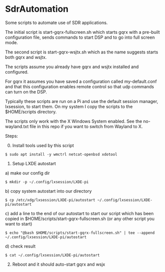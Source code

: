 # SdrAutomation
Some scripts to automate use of SDR applications.  

The initial script is start-gqrx-fullscreen.sh which starts gqrx with a pre-built configuration file, sends commands to start DSP and to go into full screen mode.

The second script is start-gqrx-wsjtx.sh which as the name suggests starts both gqrx and wsjtx.

The scripts assume you already have gqrx and wsjtx installed and configured.

For gqrx it assumes you have saved a configuration called my-default.conf and that this configuration enables remote control so that udp commands can turn on the DSP.

Typically these scripts are run on a Pi and use the default session manager, lxsession, to start them.  On my system I copy the scripts to the $HOME/scripts directory.

The scripts only work with the X Windows System enabled.  See the no-wayland.txt file in this repo if you want to switch from Wayland to X.

Steps:

0) Install tools used by this script 


```
$ sudo apt install -y wmctrl netcat-openbsd xdotool
```

1) Setup LXDE autostart

a) make our config dir 

```
$ mkdir -p ~/.config/lxsession/LXDE-pi
```

b) copy system autostart into our directory

```
$ cp /etc/xdg/lxsession/LXDE-pi/autostart ~/.config/lxsession/LXDE-pi/autostart
```

c) add a line to the end of our autostart to start our script which has been copied in $HOME/scripts/start-gqrx-fullscreen.sh (or any other script you want to start)

```
$ echo "@bash $HOME/scripts/start-gqrx-fullscreen.sh" | tee --append ~/.config/lxsession/LXDE-pi/autostart
```

d) check result

```
$ cat ~/.config/lxsession/LXDE-pi/autostart
```

2) Reboot and it should auto-start gqrx and wsjx
